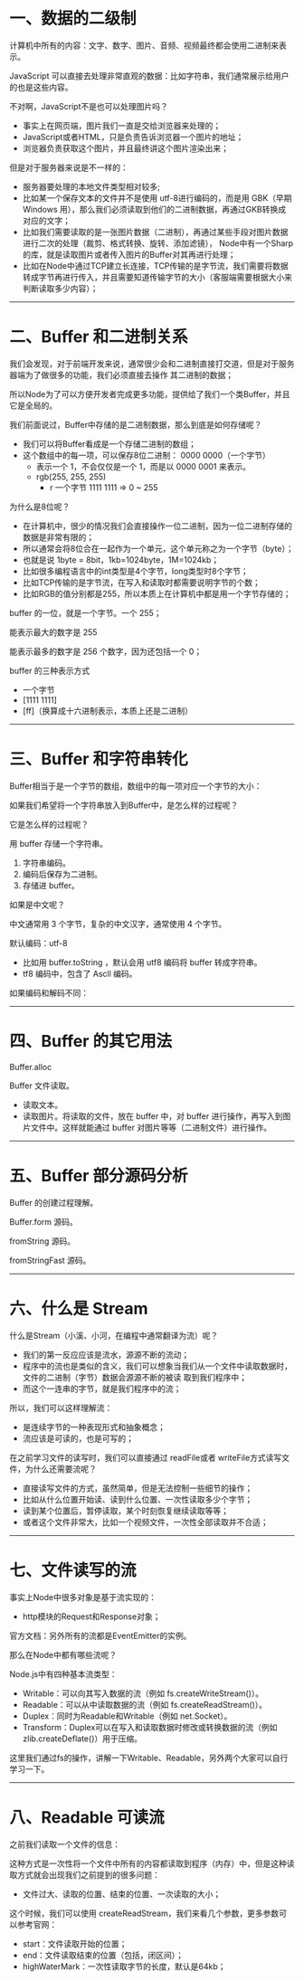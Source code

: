 # 一、数据的二级制

计算机中所有的内容：文字、数字、图片、音频、视频最终都会使用二进制来表示。

JavaScript 可以直接去处理非常直观的数据：比如字符串，我们通常展示给用户的也是这些内容。

不对啊，JavaScript不是也可以处理图片吗？
- 事实上在网页端，图片我们一直是交给浏览器来处理的；
- JavaScript或者HTML，只是负责告诉浏览器一个图片的地址；
- 浏览器负责获取这个图片，并且最终讲这个图片渲染出来；

但是对于服务器来说是不一样的：
- 服务器要处理的本地文件类型相对较多;
- 比如某一个保存文本的文件并不是使用 utf-8进行编码的，而是用 GBK（早期 Windows 用），那么我们必须读取到他们的二进制数据，再通过GKB转换成 对应的文字；
- 比如我们需要读取的是一张图片数据（二进制），再通过某些手段对图片数据进行二次的处理（裁剪、格式转换、旋转、添加滤镜）， Node中有一个Sharp的库，就是读取图片或者传入图片的Buffer对其再进行处理；
- 比如在Node中通过TCP建立长连接，TCP传输的是字节流，我们需要将数据转成字节再进行传入，并且需要知道传输字节的大小（客服端需要根据大小来判断读取多少内容）；

---

# 二、Buffer 和二进制关系

我们会发现，对于前端开发来说，通常很少会和二进制直接打交道，但是对于服务器端为了做很多的功能，我们必须直接去操作 其二进制的数据；

所以Node为了可以方便开发者完成更多功能，提供给了我们一个类Buffer，并且它是全局的。

我们前面说过，Buffer中存储的是二进制数据，那么到底是如何存储呢？
- 我们可以将Buffer看成是一个存储二进制的数组；
- 这个数组中的每一项，可以保存8位二进制： 0000 0000（一个字节）
  - 表示一个 1，不会仅仅是一个 1，而是以 0000 0001 来表示。
  - rgb(255, 255, 255)
    - r 一个字节 1111 1111 => 0 ~ 255

为什么是8位呢？
- 在计算机中，很少的情况我们会直接操作一位二进制，因为一位二进制存储的数据是非常有限的；
- 所以通常会将8位合在一起作为一个单元，这个单元称之为一个字节（byte）；
- 也就是说 1byte = 8bit，1kb=1024byte，1M=1024kb；
- 比如很多编程语言中的int类型是4个字节，long类型时8个字节；
- 比如TCP传输的是字节流，在写入和读取时都需要说明字节的个数；
- 比如RGB的值分别都是255，所以本质上在计算机中都是用一个字节存储的；

buffer 的一位，就是一个字节。一个 255；

能表示最大的数字是 255

能表示最多的数字是 256 个数字，因为还包括一个 0；

buffer 的三种表示方式

- 一个字节
- [1111 1111]
- [ff]（换算成十六进制表示，本质上还是二进制）

---

# 三、Buffer 和字符串转化

Buffer相当于是一个字节的数组，数组中的每一项对应一个字节的大小：

如果我们希望将一个字符串放入到Buffer中，是怎么样的过程呢？

它是怎么样的过程呢？



用 buffer 存储一个字符串。

1. 字符串编码。
2. 编码后保存为二进制。
3. 存储进 buffer。



如果是中文呢？

中文通常用 3 个字节，复杂的中文汉字，通常使用 4 个字节。

默认编码：utf-8

- 比如用 buffer.toString ，默认会用 utf8 编码将 buffer 转成字符串。
- tf8 编码中，包含了 Ascll 编码。

如果编码和解码不同：

---

# 四、Buffer 的其它用法

Buffer.alloc

Buffer 文件读取。

- 读取文本。
- 读取图片。将读取的文件，放在 buffer 中，对 buffer 进行操作，再写入到图片文件中。这样就能通过 buffer 对图片等等（二进制文件）进行操作。

---

# 五、Buffer 部分源码分析

Buffer 的创建过程理解。

Buffer.form 源码。

fromString 源码。

fromStringFast 源码。

---

# 六、什么是 Stream

什么是Stream（小溪、小河，在编程中通常翻译为流）呢？
- 我们的第一反应应该是流水，源源不断的流动；
- 程序中的流也是类似的含义，我们可以想象当我们从一个文件中读取数据时，文件的二进制（字节）数据会源源不断的被读 取到我们程序中；
- 而这个一连串的字节，就是我们程序中的流；

所以，我们可以这样理解流：
- 是连续字节的一种表现形式和抽象概念；
- 流应该是可读的，也是可写的；

在之前学习文件的读写时，我们可以直接通过 readFile或者 writeFile方式读写文件，为什么还需要流呢？
- 直接读写文件的方式，虽然简单，但是无法控制一些细节的操作；
- 比如从什么位置开始读、读到什么位置、一次性读取多少个字节；
- 读到某个位置后，暂停读取，某个时刻恢复继续读取等等；
- 或者这个文件非常大，比如一个视频文件，一次性全部读取并不合适；

---

# 七、文件读写的流

事实上Node中很多对象是基于流实现的：
- http模块的Request和Response对象；

官方文档：另外所有的流都是EventEmitter的实例。

那么在Node中都有哪些流呢？

Node.js中有四种基本流类型：
- Writable：可以向其写入数据的流（例如 fs.createWriteStream()）。
- Readable：可以从中读取数据的流（例如 fs.createReadStream()）。
- Duplex：同时为Readable和Writable（例如 net.Socket）。
- Transform：Duplex可以在写入和读取数据时修改或转换数据的流（例如zlib.createDeflate()）用于压缩。


这里我们通过fs的操作，讲解一下Writable、Readable，另外两个大家可以自行学习一下。

---

# 八、Readable 可读流

之前我们读取一个文件的信息：

这种方式是一次性将一个文件中所有的内容都读取到程序（内存）中，但是这种读取方式就会出现我们之前提到的很多问题：
- 文件过大、读取的位置、结束的位置、一次读取的大小；

这个时候，我们可以使用 createReadStream，我们来看几个参数，更多参数可以参考官网：
- start：文件读取开始的位置；
- end：文件读取结束的位置（包括，闭区间）；
- highWaterMark：一次性读取字节的长度，默认是64kb；
